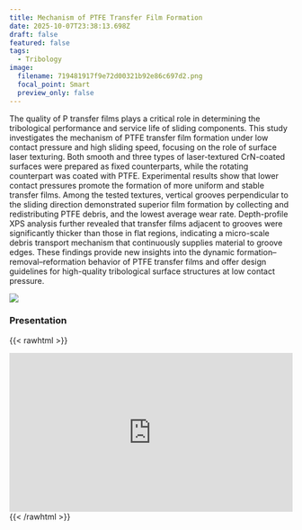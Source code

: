 ```yaml
---
title: Mechanism of PTFE Transfer Film Formation
date: 2025-10-07T23:38:13.698Z
draft: false
featured: false
tags:
  - Tribology
image:
  filename: 719481917f9e72d00321b92e86c697d2.png
  focal_point: Smart
  preview_only: false
---
```

The quality of P transfer films plays a critical role in determining the tribological performance and service life of sliding components. This study investigates the mechanism of PTFE transfer film formation under low contact pressure and high sliding speed, focusing on the role of surface laser texturing. Both smooth and three types of laser-textured CrN-coated surfaces were prepared as fixed counterparts, while the rotating counterpart was coated with PTFE. Experimental results show that lower contact pressures promote the formation of more uniform and stable transfer films. Among the tested textures, vertical grooves perpendicular to the sliding direction demonstrated superior film formation by collecting and redistributing PTFE debris, and the lowest average wear rate. Depth-profile XPS analysis further revealed that transfer films adjacent to grooves were significantly thicker than those in flat regions, indicating a micro-scale debris transport mechanism that continuously supplies material to groove edges. These findings provide new insights into the dynamic formation–removal–reformation behavior of PTFE transfer films and offer design guidelines for high-quality tribological surface structures at low contact pressure.

![](1.png)

### Presentation

{{< rawhtml >}}

<div style="position:relative;padding-top:56.25%;height:0;overflow:hidden;margin-top:1em;">
  <iframe src="https://docs.google.com/presentation/d/1cAzQIi_3RM1ajT9jLG9BzTF0bQDy8IqnnHJILkGiR_M/embed?start=false&loop=false&delayms=3000"
          style="position:absolute;top:0;left:0;width:100%;height:100%;border:0;"
          allowfullscreen mozallowfullscreen webkitallowfullscreen></iframe>
</div>
{{< /rawhtml >}}